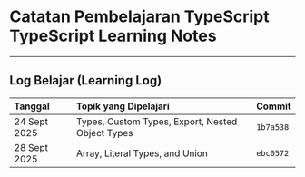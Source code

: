 # Catatan Pembelajaran TypeScript TypeScript Learning Notes 

---

## Log Belajar (Learning Log)

| Tanggal        | Topik yang Dipelajari                                    | Commit                                                              |
| :------------- | :------------------------------------------------------- | :------------------------------------------------------------------ |
| 24 Sept 2025   | Types, Custom Types, Export, Nested Object Types         | `1b7a538` |
| 28 Sept 2025            | Array, Literal Types, and Union                                                      | `ebc0572`                                                                 |
